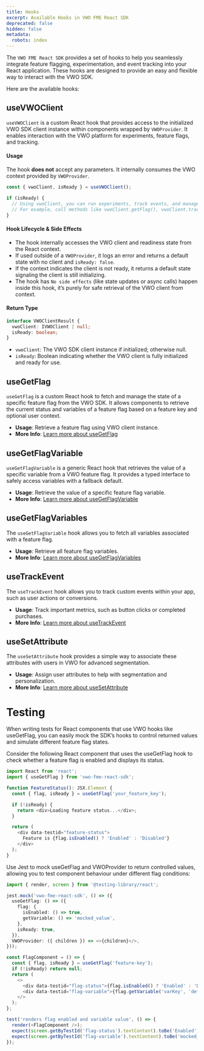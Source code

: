 ```yaml
---
title: Hooks
excerpt: Available Hooks in VWO FME React SDK
deprecated: false
hidden: false
metadata:
  robots: index
---
```

The `VWO FME React SDK` provides a set of hooks to help you seamlessly integrate feature flagging, experimentation, and event tracking into your React application. These hooks are designed to provide an easy and flexible way to interact with the VWO SDK.

Here are the available hooks:

## useVWOClient

`useVWOClient` is a custom React hook that provides access to the initialized VWO SDK client instance within components wrapped by `VWOProvider`. It enables interaction with the VWO platform for experiments, feature flags, and tracking.

#### Usage

The hook **does not** accept any parameters. It internally consumes the VWO context provided by `VWOProvider`.

```javascript
const { vwoClient, isReady } = useVWOClient();

if (isReady) {
  // Using vwoClient, you can run experiments, track events, and manage feature flags.
  // For example, call methods like vwoClient.getFlag(), vwoClient.trackEvent(), etc.
}
```

#### Hook Lifecycle & Side Effects

* The hook internally accesses the VWO client and readiness state from the React context.
* If used outside of a `VWOProvider`, it logs an error and returns a default state with no client and `isReady: false`.
* If the context indicates the client is not ready, it returns a default state signaling the client is still initializing.
* The hook has `No side effects` (like state updates or async calls) happen inside this hook, it’s purely for safe retrieval of the VWO client from context.

#### Return Type

```typescript
interface VWOClientResult {
  vwoClient: IVWOClient | null;
  isReady: boolean;
}
```

* `vwoClient`: The VWO SDK client instance if initialized; otherwise null.
* `isReady`: Boolean indicating whether the VWO client is fully initialized and ready for use.

## useGetFlag

`useGetFlag` is a custom React hook to fetch and manage the state of a specific feature flag from the VWO SDK. It allows components to retrieve the current status and variables of a feature flag based on a feature key and optional user context.

* **Usage**: Retrieve a feature flag using VWO client instance.
* **More Info**: [Learn more about useGetFlag](https://developers.vwo.com/v2/docs/fme-react-feature-flags-variables)

## useGetFlagVariable

`useGetFlagVariable` is a generic React hook that retrieves the value of a specific variable from a VWO feature flag. It provides a typed interface to safely access variables with a fallback default.

* **Usage**: Retrieve the value of a specific feature flag variable.
* **More Info**: [Learn more about useGetFlagVariable](https://developers.vwo.com/v2/docs/fme-react-feature-flags-variables#usegetflagvariable-hook)

## useGetFlagVariables

The `useGetFlagVariable` hook allows you to fetch all variables associated with a feature flag.

* **Usage**: Retrieve all feature flag variables.
* **More Info**: [Learn more about useGetFlagVariables](https://developers.vwo.com/v2/docs/fme-react-feature-flags-variables#usegetflagvariables-hook)

## useTrackEvent

The `useTrackEvent` hook allows you to track custom events within your app, such as user actions or conversions.

* **Usage**: Track important metrics, such as button clicks or completed purchases.
* **More Info**: [Learn more about useTrackEvent](https://developers.vwo.com/v2/docs/fme-react-metrics-tracking#usetrackevent-hook)

## useSetAttribute

The `useSetAttribute` hook provides a simple way to associate these attributes with users in VWO for advanced segmentation.

* **Usage**: Assign user attributes to help with segmentation and personalization.
* **More Info**: [Learn more about useSetAttribute](https://developers.vwo.com/v2/docs/fme-react-attributes#usesetattribute-hook)

# Testing

When writing tests for React components that use VWO hooks like useGetFlag, you can easily mock the SDK’s hooks to control returned values and simulate different feature flag states.

Consider the following React component that uses the useGetFlag hook to check whether a feature flag is enabled and displays its status.

```typescript
import React from 'react';
import { useGetFlag } from 'vwo-fme-react-sdk';

function FeatureStatus(): JSX.Element {
  const { flag, isReady } = useGetFlag('your_feature_key');

  if (!isReady) {
    return <div>Loading feature status...</div>;
  }

  return (
    <div data-testid="feature-status">
      Feature is {flag.isEnabled() ? 'Enabled' : 'Disabled'}
    </div>
  );
}
```

Use Jest  to mock useGetFlag and VWOProvider to return controlled values, allowing you to test component behaviour under different flag conditions:

```typescript TypeScript
import { render, screen } from '@testing-library/react';

jest.mock('vwo-fme-react-sdk', () => ({
  useGetFlag: () => ({
    flag: {
      isEnabled: () => true,
      getVariable: () => 'mocked_value',
    },
    isReady: true,
  }),
  VWOProvider: ({ children }) => <>{children}</>,
}));

const FlagComponent = () => {
  const { flag, isReady } = useGetFlag('feature-key');
  if (!isReady) return null;
  return (
    <>
      <div data-testid="flag-status">{flag.isEnabled() ? 'Enabled' : 'Disabled'}</div>
      <div data-testid="flag-variable">{flag.getVariable('varKey', 'default')}</div>
    </>
  );
};

test('renders flag enabled and variable value', () => {
  render(<FlagComponent />);
  expect(screen.getByTestId('flag-status').textContent).toBe('Enabled');
  expect(screen.getByTestId('flag-variable').textContent).toBe('mocked_value');
});

```
